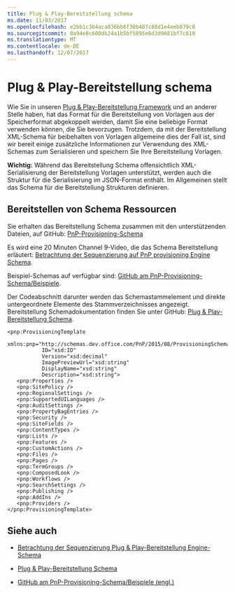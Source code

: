 ```yaml
---
title: Plug & Play-Bereitstellung schema
ms.date: 11/03/2017
ms.openlocfilehash: e2bb1c364aca836bb6f38b487c88d1e4eeb879c8
ms.sourcegitcommit: 0a94e0c600db24a1b5bf5895e6d3d9681bf7c810
ms.translationtype: MT
ms.contentlocale: de-DE
ms.lasthandoff: 12/07/2017
---
```

# <a name="pnp-provisioning-schema"></a>Plug & Play-Bereitstellung schema

Wie Sie in unseren [Plug & Play-Bereitstellung Framework](pnp-provisioning-framework.md) und an anderer Stelle haben, hat das Format für die Bereitstellung von Vorlagen aus der Speicherformat abgekoppelt werden, damit Sie eine beliebige Format verwenden können, die Sie bevorzugen. Trotzdem, da mit der Bereitstellung XML-Schema für beibehalten von Vorlagen allgemeine dies der Fall ist, sind wir bereit einige zusätzliche Informationen zur Verwendung des XML-Schemas zum Serialisieren und speichern Sie Ihre Bereitstellung Vorlagen.

**Wichtig:** Während das Bereitstellung Schema offensichtlich XML-Serialisierung der Bereitstellung Vorlagen unterstützt, werden auch die Struktur für die Serialisierung im JSON-Format enthält. Im Allgemeinen stellt das Schema für die Bereitstellung Strukturen definieren.

## <a name="provisioning-schema-resources"></a>Bereitstellen von Schema Ressourcen

Sie erhalten das Bereitstellung Schema zusammen mit den unterstützenden Dateien, auf GitHub: [PnP-Provisioning-Schema](https://github.com/SharePoint/PnP-Provisioning-Schema)

Es wird eine 20 Minuten Channel 9-Video, die das Schema Bereitstellung erläutert: [Betrachtung der Sequenzierung auf PnP provisioning Engine Schema](https://channel9.msdn.com/blogs/OfficeDevPnP/Deep-dive-to-PnP-provisioning-engine-schema).

Beispiel-Schemas auf verfügbar sind: [GitHub am PnP-Provisioning-Schema/Beispiele](https://github.com/SharePoint/PnP-Provisioning-Schema/tree/master/Samples).

Der Codeabschnitt darunter werden das Schemastammelement und direkte untergeordnete Elemente des Stammverzeichnisses angezeigt. Bereitstellung Schemadokumentation finden Sie unter GitHub: [Plug & Play-Bereitstellung Schema](https://github.com/SharePoint/PnP-Sites-Core/blob/dev/Core/Tools/OfficeDevPnP.Core.Tools.DocsGenerator/OfficeDevPnP.Core.Tools.DocsGenerator/ProvisioningSchema-2015-08.md).

```
<pnp:ProvisioningTemplate
           xmlns:pnp="http://schemas.dev.office.com/PnP/2015/08/ProvisioningSchema"
           ID="xsd:ID"
           Version="xsd:decimal"
           ImagePreviewUrl="xsd:string"
           DisplayName="xsd:string"
           Description="xsd:string">
   <pnp:Properties />
   <pnp:SitePolicy />
   <pnp:RegionalSettings />
   <pnp:SupportedUILanguages />
   <pnp:AuditSettings />
   <pnp:PropertyBagEntries />
   <pnp:Security />
   <pnp:SiteFields />
   <pnp:ContentTypes />
   <pnp:Lists />
   <pnp:Features />
   <pnp:CustomActions />
   <pnp:Files />
   <pnp:Pages />
   <pnp:TermGroups />
   <pnp:ComposedLook />
   <pnp:Workflows />
   <pnp:SearchSettings />
   <pnp:Publishing />
   <pnp:AddIns />
   <pnp:Providers />
</pnp:ProvisioningTemplate>
```

## <a name="see-also"></a>Siehe auch
<a name="bk_addresources"> </a>

- [Betrachtung der Sequenzierung Plug & Play-Bereitstellung Engine-Schema](https://channel9.msdn.com/blogs/OfficeDevPnP/Deep-dive-to-PnP-provisioning-engine-schema)
    
- [Plug & Play-Bereitstellung Schema](https://github.com/SharePoint/PnP-Sites-Core/blob/dev/Core/Tools/OfficeDevPnP.Core.Tools.DocsGenerator/OfficeDevPnP.Core.Tools.DocsGenerator/ProvisioningSchema-2015-08.md)
    
- [GitHub am PnP-Provisioning-Schema/Beispiele (engl.)](https://github.com/SharePoint/PnP-Provisioning-Schema/tree/master/Samples)
